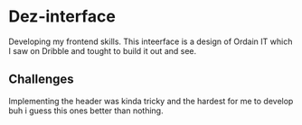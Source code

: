# Dez-interface
 Developing my frontend skills. This inteerface is a design of Ordain IT which I saw on Dribble and tought to build it out and see.

## Challenges
 Implementing the header was kinda tricky and the hardest for me to develop buh i guess this ones better than nothing.
